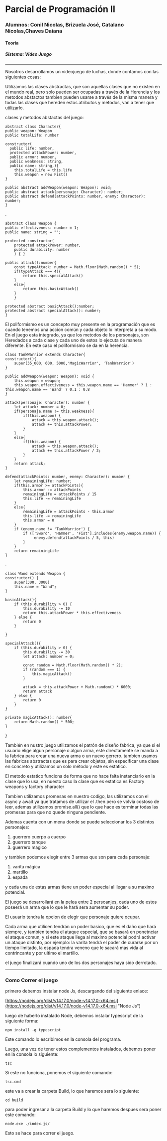 # Parcial de Programación II #

### Alumnos: Conil Nicolas, Brizuela José, Catalano Nicolas,Chaves Daiana ###

#### Teoria
##### Sistema: Video Juego
***
Nosotros desarrollamos un videojuego de luchas, donde contamos con las siguientes cosas:  


Utilizamos las clases abstractas, que son aquellas clases que no existen en el mundo real, pero solo pueden ser ocupadas a través de la Herencia y los metodos abstactos tambien pueden usarse a través de la misma manera y todas las clases que hereden estos atributos y metodos, van a tener que utilizarlo.

clases y metodos abstactas del juego: 

	abstract class Character{
    public weapon: Weapon
    public totalLife: number

    constructor(
      public life: number,
      protected attackPower: number,
      public armor: number,
      public weakness: string,
      public name: string,){
        this.totalLife = this.life
        this.weapon = new Fist()
    }
    
    public abstract addWeapon(weapon: Weapon): void;
    public abstract attack(personaje: Character): number;
    public abstract defend(attackPoints: number, enemy: Character): number;
	}

.

	abstract class Weapon {
    public effectiveness: number = 1;
    public name: string = "";

    protected constructor(
        protected attackPower: number,
        public durability: number
    	) { }

    public attack():number{
        const typeAttack: number = Math.floor(Math.random() * 5);
        if(typeAttack === 4){
            return this.specialAttack()
        }
        else{
            return this.basicAttack()
        }
    	}

    protected abstract basicAttack():number;
    protected abstract specialAttack(): number;
	}


El poliformismo es un concepto muy presente en la programación que es cuando tenemos una accion común y cada objeto lo interpreta a su modo. En el juego esta integrado, ya que los metodos de los personajes, son Heredados a cada clase y cada uno de estos lo ejecuta de manera diferente. En este caso el poliformismo se da en la herencia.


    class TankWarrior extends Character{
    constructor(){
        super(35_000, 600, 5000,'MagicWarrior', 'TankWarrior')
    }

    public addWeapon(weapon: Weapon): void {
        this.weapon = weapon;
        this.weapon.effectiveness = this.weapon.name == 'Hammer' ? 1 : this.weapon.name == 'Wand' ? 0.1 : 0.8
    }
    
    attack(personaje: Character): number {
        let attack: number = 0;
        if(personaje.name != this.weakness){
            if(this.weapon) {
                attack = this.weapon.attack();
                attack += this.attackPower;
            }
        }
        else{
            if(this.weapon) {
                attack = this.weapon.attack();
                attack += this.attackPower / 2;
            }
        }
        return attack;
    }

    defend(attackPoints: number, enemy: Character): number {
        let remainingLife: number;
        if(this.armor >= attackPoints){
            this.armor -= attackPoints
            remainingLife = attackPoints / 15
            this.life -= remainingLife
        }
        else{
            remainingLife = attackPoints - this.armor
            this.life -= remainingLife
            this.armor = 0
        }
        if (enemy.name != 'TankWarrior') {
            if (['Sword', 'Hammer', 'Fist'].includes(enemy.weapon.name)) {
                 enemy.defend(attackPoints / 5, this)
            }
        }
        return remainingLife
    }
	
.

	
	class Wand extends Weapon {
    constructor() {
        super(300, 3000)
        this.name = "Wand";
    }

    basicAttack(){
        if (this.durability > 0) {
            this.durability -= 10
            return this.attackPower * this.effectiveness
        } else {
            return 0
        }
        
    }

    specialAttack(){
        if (this.durability > 0) {
            this.durability -= 30
            let attack: number = 0;

            const random = Math.floor(Math.random() * 2);
            if (random === 1) {
                this.magicAttack()
            }

            attack = this.attackPower + Math.random() * 6000;
            return attack
        } else {
            return 0
        }
    }
    
    private magicAttack(): number{
        return Math.random() * 500;
    }

}    

También en nustro juego utilizamos el patrón de diseño fabrica, ya que si el        usuario elige algun personaje o algun arma, este directamente se manda a la   fabrica para crear una nueva arma o un nuevo gerrero. tambien usamos las fabricas   abstractas que es para crear objetos, sin especificar una clase  en concreto y utilizamos un solo método y este es estatico.

El metodo estatico funciona de forma que no hace falta instanciarlo en la clase que lo usa, en nuesto caso la clase que es estatica es Factory weapons y factory character 

Tambien utilizamos promesas en nuestro codigo, las utilizamos con el async y await ya que tratamos de utilizar el .then pero se volvia costoso de leer, ademas utilizamos promise.all() que lo que hace es terminar todas las promesas para que no quede ninguna pendiente. 
 


Ademas cuenta con un menu donde se puede seleccionar los 3 distintos personajes:
 
 1. guerrero cuerpo a cuerpo
 2. guerrero tanque 
 3. guerrero magico
 


y tambien podemos elegir entre 3 armas que son para cada personaje:

1. varita mágica
2. martillo
3. espada

y cada una de estas armas tiene un poder especial al llegar a su maximo potencial. 

El juego se desarrollará en la pelea entre 2 persoanjes, cada uno de estos poseerá un arma que lo que le hará sera aumentar su poder.

El usuario tendra la opcion de elegir que personaje quiere ocupar.  

Cada arma que utilicen tendrán un poder basico, que es el daño que hará siempre, y tambien tendra el ataque especial, que se basará en ponetnciar el ataque comun, y si este ataque llega al maximo potencial podrá activar un ataque distinto, por ejemplo: la varita tendrá el poder de curarse por un tiempo limitado, la espada tendra veneno que le sacará mas vida al contrincante y por ultimo el martillo.

el juego finalizará cuando uno de los dos personajes haya sido derrotado.

***
### Como Correr el juego


  primero debemos instalar node Js, descargando del siguiente enlace: 

[https://nodejs.org/dist/v14.17.0/node-v14.17.0-x64.msi](https://nodejs.org/dist/v14.17.0/node-v14.17.0-x64.msi "Node Js")

luego de haberlo instalado Node, debemos instalar typescript de la siguiente forma:  

	npm install -g typescript 

Este comando lo escribimos en la consola del programa.
 
Luego, una vez de tener estos complementos instalados, debemos poner en la consola lo siguiente:  
	
	tsc 

Si este no funciona, ponemos el siguiente comando: 

	tsc.cmd 

este va a crear la carpeta Build, lo que haremos sera lo siguiente: 

	cd build 

para poder ingresar a la carpeta Build y lo que haremos despues sera poner este comando: 

	node.exe ./index.js/

Esto se hace para correr el juego. 
